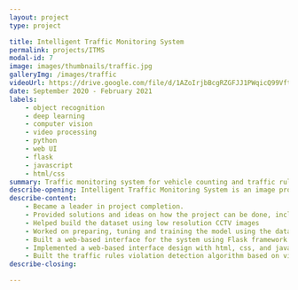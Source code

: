 ```yaml
---
layout: project
type: project

title: Intelligent Traffic Monitoring System
permalink: projects/ITMS
modal-id: 7
image: images/thumbnails/traffic.jpg
galleryImg: /images/traffic
videoUrl: https://drive.google.com/file/d/1AZoIrjbBcgRZGFJJ1PWqicQ99VftfeRm/preview?resourcekey=null
date: September 2020 - February 2021
labels:
    - object recognition
    - deep learning
    - computer vision
    - video processing
    - python
    - web UI
    - flask
    - javascript
    - html/css
summary: Traffic monitoring system for vehicle counting and traffic rules violation detection.
describe-opening: Intelligent Traffic Monitoring System is an image processing based software for vehicle counting (cars, buses, trucks, motorbikes, pedestrians) and traffic rules violation detection (illegal turns and directions) using video as input via online streaming, video files or cameras to get frames image to be processed. This professional project was done by two people in approximately 5 months and the work I did
describe-content:
    - Became a leader in project completion.
    - Provided solutions and ideas on how the project can be done, including the methods used
    - Helped build the dataset using low resolution CCTV images
    - Worked on preparing, tuning and training the model using the dataset created (Yolov5)
    - Built a web-based interface for the system using Flask framework
    - Implemented a web-based interface design with html, css, and javascript
    - Built the traffic rules violation detection algorithm based on video input and object detection results.
describe-closing:

---
```

